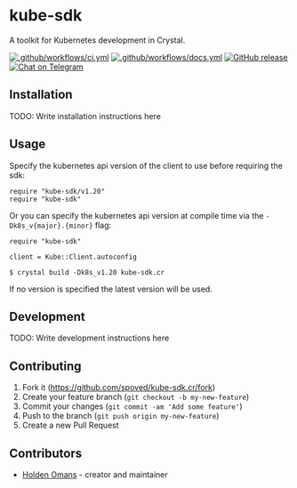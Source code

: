 # kube-sdk

A toolkit for Kubernetes development in Crystal.

[![.github/workflows/ci.yml](https://github.com/spoved/kube-sdk.cr/actions/workflows/ci.yml/badge.svg)](https://github.com/spoved/kube-sdk.cr/actions/workflows/ci.yml) [![.github/workflows/docs.yml](https://github.com/spoved/kube-sdk.cr/actions/workflows/docs.yml/badge.svg)](https://github.com/spoved/kube-sdk.cr/actions/workflows/docs.yml) [![GitHub release](https://img.shields.io/github/release/spoved/kube-sdk.cr.svg)](https://github.com/spoved/kube-sdk.cr/releases) [![Chat on Telegram](https://img.shields.io/badge/chat-telegram-blue)](https://t.me/k8s_cr)

## Installation

TODO: Write installation instructions here

## Usage

Specify the kubernetes api version of the client to use before requiring the sdk:

```crystal
require "kube-sdk/v1.20"
require "kube-sdk"
```

Or you can specify the kubernetes api version at compile time via the `-Dk8s_v{major}.{minor}` flag:

```crystal
require "kube-sdk"

client = Kube::Client.autoconfig
```

```shell
$ crystal build -Dk8s_v1.20 kube-sdk.cr
```

If no version is specified the latest version will be used.

## Development

TODO: Write development instructions here

## Contributing

1. Fork it (<https://github.com/spoved/kube-sdk.cr/fork>)
2. Create your feature branch (`git checkout -b my-new-feature`)
3. Commit your changes (`git commit -am 'Add some feature'`)
4. Push to the branch (`git push origin my-new-feature`)
5. Create a new Pull Request

## Contributors

- [Holden Omans](https://github.com/kalinon) - creator and maintainer
